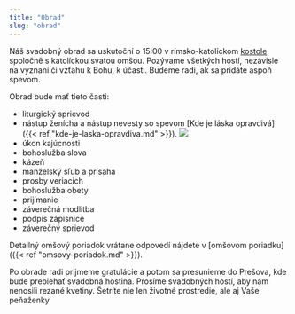 ```yaml
---
title: "Obrad"
slug: "obrad"
---
```

Náš svadobný obrad sa uskutoční o 15:00 v rímsko-katolíckom [kostole](http://mapy.cz/s/fumacatoju) spoločně s katolíckou svatou omšou. Pozývame všetkých hostí, nezávisle na vyznaní či vzťahu k Bohu, k účasti. Budeme radi, ak sa pridáte aspoň spevom.

Obrad bude mať tieto časti:

* liturgický sprievod
* nástup ženícha a nástup nevesty so spevom [Kde je láska opravdivá]({{< ref "kde-je-laska-opravdiva.md" >}}).
![](/img/Kde_je_láska_opravdivá_floralwhite.png)
* úkon kajúcnosti
* bohoslužba slova
* kázeň
* manželský sľub a prísaha
* prosby veriacich
* bohoslužba obety
* prijímanie
* záverečná modlitba
* podpis zápisnice
* záverečný sprievod


Detailný omšový poriadok vrátane odpovedí nájdete v [omšovom poriadku]({{< ref "omsovy-poriadok.md" >}}).

Po obrade radi prijmeme gratulácie a potom sa presunieme do Prešova, kde bude prebiehať svadobná hostina. Prosíme svadobných hostí, aby nám nenosili rezané kvetiny. Šetríte nie len životné prostredie, ale aj Vaše peňaženky
